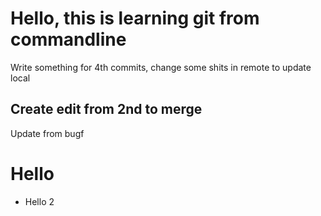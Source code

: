 # Hello, this is learning git from commandline
Write something for 4th commits, change some shits in remote to update local
## Create edit from 2nd to merge
Update from bugf
# Hello
 - Hello 2
